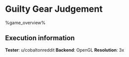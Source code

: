 # Guilty Gear Judgement 

%game_overview%

## Execution information

**Tester**: u/cobaltonreddit
**Backend**: OpenGL
**Resolution**: 3x